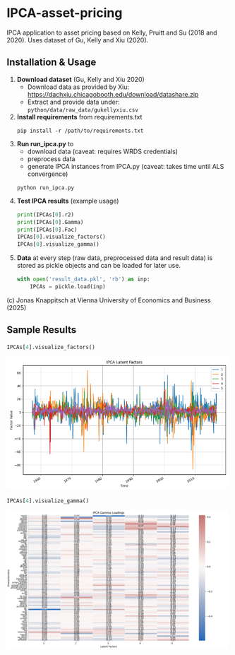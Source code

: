# IPCA-asset-pricing
IPCA application to asset pricing based on Kelly, Pruitt and Su (2018 and 2020). Uses dataset of Gu, Kelly and Xiu (2020).



## Installation & Usage
1. **Download dataset** (Gu, Kelly and Xiu 2020)
    - Download data as provided by Xiu:
    https://dachxiu.chicagobooth.edu/download/datashare.zip
    - Extract and provide data under:
    `python/data/raw_data/gukellyxiu.csv`
2. **Install requirements** from requirements.txt
    ``` 
    pip install -r /path/to/requirements.txt
    ```
3. **Run run_ipca.py** to
    - download data (caveat: requires WRDS credentials)
    - preprocess data
    - generate IPCA instances from IPCA.py (caveat: takes time until ALS convergence)
    ``` 
    python run_ipca.py
    ```
4. **Test IPCA results** (example usage)
    ``` python
    print(IPCAs[0].r2)
    print(IPCAs[0].Gamma)
    print(IPCAs[0].Fac)
    IPCAs[0].visualize_factors()
    IPCAs[0].visualize_gamma()
    ```
5. **Data** at every step (raw data, preprocessed data and result data) is stored as pickle objects and can be loaded for later use.
    ``` python
    with open('result_data.pkl', 'rb') as inp:
        IPCAs = pickle.load(inp)
    ```

(c) Jonas Knappitsch at Vienna University of Economics and Business (2025)

## Sample Results
``` python
IPCAs[4].visualize_factors()
```
![Factors](python/img/IPCA_K5_Factors.png "IPCA Latent Factors")

``` python
IPCAs[4].visualize_gamma()
```
![Gammas](python/img/IPCA_K5_Gammas.png "IPCA Gamma Loadings")